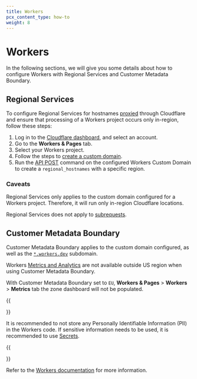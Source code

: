 ```yaml
---
title: Workers
pcx_content_type: how-to
weight: 8
---
```


# Workers

In the following sections, we will give you some details about how to configure Workers with Regional Services and Customer Metadata Boundary.

## Regional Services

To configure Regional Services for hostnames [proxied](/dns/manage-dns-records/reference/proxied-dns-records/) through Cloudflare and ensure that processing of a Workers project occurs only in-region, follow these steps:

1. Log in to the [Cloudflare dashboard](https://dash.cloudflare.com/), and select an account.
2. Go to the **Workers & Pages** tab.
3. Select your Workers project.
4. Follow the steps to [create a custom domain](/workers/configuration/routing/custom-domains/).
5. Run the [API POST](/data-localization/regional-services/get-started/#configure-regional-services-via-api) command on the configured Workers Custom Domain to create a `regional_hostnames` with a specific region.

### Caveats

Regional Services only applies to the custom domain configured for a Workers project. Therefore, it will run only in-region Cloudflare locations.

Regional Services does not apply to [subrequests](/workers/platform/limits/#subrequests).

## Customer Metadata Boundary

Customer Metadata Boundary applies to the custom domain configured, as well as the [`*.workers.dev`](/workers/configuration/routing/routes/#routes-with-workersdev) subdomain.

Workers [Metrics and Analytics](/workers/observability/metrics-and-analytics/) are not available outside US region when using Customer Metadata Boundary. 

With Customer Metadata Boundary set to `EU`, **Workers & Pages** > **Workers** > **Metrics** tab the zone dashboard will not be populated.

{{<Aside type="note">}}

It is recommended to not store any Personally Identifiable Information (PII) in the Workers code. If sensitive information needs to be used, it is recommended to use [Secrets](/workers/configuration/secrets/).

{{</Aside>}}

Refer to the [Workers documentation](/workers/) for more information.